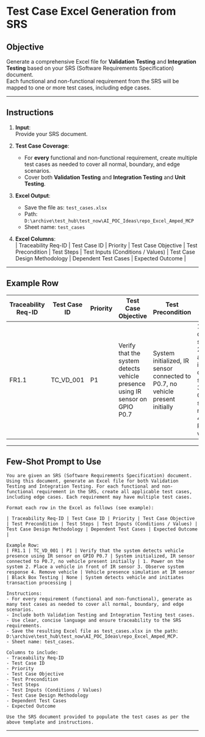 # Test Case Excel Generation from SRS

## Objective
Generate a comprehensive Excel file for **Validation Testing** and **Integration Testing** based on your SRS (Software Requirements Specification) document.  
Each functional and non-functional requirement from the SRS will be mapped to one or more test cases, including edge cases.

---

## Instructions

1. **Input**:  
   Provide your SRS document.

2. **Test Case Coverage**:  
   - For **every** functional and non-functional requirement, create multiple test cases as needed to cover all normal, boundary, and edge scenarios.
   - Cover both **Validation Testing** and **Integration Testing** and **Unit Testing**.

3. **Excel Output**:  
   - Save the file as: `test_cases.xlsx`  
   - Path: `D:\archive\test_hub\test_now\AI_POC_Ideas\repo_Excel_Amped_MCP`
   - Sheet name: `test_cases`

4. **Excel Columns**:  
   | Traceability Req-ID | Test Case ID | Priority | Test Case Objective | Test Precondition | Test Steps | Test Inputs (Conditions / Values) | Test Case Design Methodology | Dependent Test Cases | Expected Outcome |

---

## Example Row

| Traceability Req-ID | Test Case ID | Priority | Test Case Objective | Test Precondition | Test Steps | Test Inputs (Conditions / Values) | Test Case Design Methodology | Dependent Test Cases | Expected Outcome |
|---------------------|--------------|----------|---------------------|-------------------|------------|-----------------------------------|-----------------------------|----------------------|------------------|
| FR1.1 | TC_VD_001 | P1 | Verify that the system detects vehicle presence using IR sensor on GPIO P0.7 | System initialized, IR sensor connected to P0.7, no vehicle present initially | 1. Power on the system 2. Place a vehicle in front of IR sensor 3. Observe system response 4. Remove vehicle | Vehicle presence simulation at IR sensor | Black Box Testing | None | System detects vehicle and initiates transaction processing |

---

## Few-Shot Prompt to Use

```
You are given an SRS (Software Requirements Specification) document. Using this document, generate an Excel file for both Validation Testing and Integration Testing. For each functional and non-functional requirement in the SRS, create all applicable test cases, including edge cases. Each requirement may have multiple test cases.

Format each row in the Excel as follows (see example):

| Traceability Req-ID | Test Case ID | Priority | Test Case Objective | Test Precondition | Test Steps | Test Inputs (Conditions / Values) | Test Case Design Methodology | Dependent Test Cases | Expected Outcome |

Example Row:
| FR1.1 | TC_VD_001 | P1 | Verify that the system detects vehicle presence using IR sensor on GPIO P0.7 | System initialized, IR sensor connected to P0.7, no vehicle present initially | 1. Power on the system 2. Place a vehicle in front of IR sensor 3. Observe system response 4. Remove vehicle | Vehicle presence simulation at IR sensor | Black Box Testing | None | System detects vehicle and initiates transaction processing |

Instructions:
- For every requirement (functional and non-functional), generate as many test cases as needed to cover all normal, boundary, and edge scenarios.
- Include both Validation Testing and Integration Testing test cases.
- Use clear, concise language and ensure traceability to the SRS requirements.
- Save the resulting Excel file as test_cases.xlsx in the path: D:\archive\test_hub\test_now\AI_POC_Ideas\repo_Excel_Amped_MCP.
- Sheet name: test_cases.

Columns to include:
- Traceability Req-ID
- Test Case ID
- Priority
- Test Case Objective
- Test Precondition
- Test Steps
- Test Inputs (Conditions / Values)
- Test Case Design Methodology
- Dependent Test Cases
- Expected Outcome

Use the SRS document provided to populate the test cases as per the above template and instructions.
```

---
